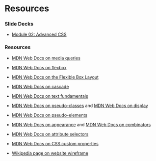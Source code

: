# Resources

### Slide Decks

- [Module 02: Advanced CSS](https://docs.google.com/presentation/d/1rT5yNgE7-lTjmLAqPsNJkTTkR_NPQcxZnn9NII1JSuM/edit?usp=sharing)

### Resources

- [MDN Web Docs on media queries](https://developer.mozilla.org/en-US/docs/Web/CSS/Media_Queries/Using_media_queries)

- [MDN Web Docs on flexbox](https://developer.mozilla.org/en-US/docs/Web/CSS/CSS_Flexible_Box_Layout/Basic_Concepts_of_Flexbox)

- [MDN Web Docs on the Flexible Box Layout](https://developer.mozilla.org/en-US/docs/Web/CSS/CSS_Flexible_Box_Layout)

- [MDN Web Docs on cascade](https://developer.mozilla.org/en-US/docs/Learn/CSS/Building_blocks/Cascade_and_inheritance)

- [MDN Web Docs on text fundamentals](https://developer.mozilla.org/en-US/docs/Learn/CSS/Styling_text/Fundamentals)

- [MDN Web Docs on pseudo-classes](https://developer.mozilla.org/en-US/docs/Web/CSS/Pseudo-classes) and [MDN Web Docs on display](https://developer.mozilla.org/en-US/docs/Web/CSS/display)

- [MDN Web Docs on pseudo-elements](https://developer.mozilla.org/en-US/docs/Web/CSS/Pseudo-elements)

- [MDN Web Docs on appearance](https://developer.mozilla.org/en-US/docs/Web/CSS/appearance) and [MDN Web Docs on combinators](https://developer.mozilla.org/en-US/docs/Learn/CSS/Building_blocks/Selectors/Combinators)

- [MDN Web Docs on attribute selectors](https://developer.mozilla.org/en-US/docs/Web/CSS/Attribute_selectors)

- [MDN Web Docs on CSS custom properties](https://developer.mozilla.org/en-US/docs/Web/CSS/Using_CSS_custom_properties)

- [Wikipedia page on website wireframe](https://en.wikipedia.org/wiki/Website_wireframe)

